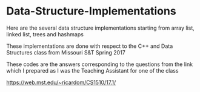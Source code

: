 # Data-Structure-Implementations

Here are the several data structure implementations starting from array list, linked list, trees and hashmaps

These implementations are done with respect to the C++ and Data Structures class from Missouri S&T Spring 2017

These codes are the answers corresponding to the questions from the link which I prepared as I was the Teaching Assistant for one of the class

https://web.mst.edu/~ricardom/CS1510/17.1/

